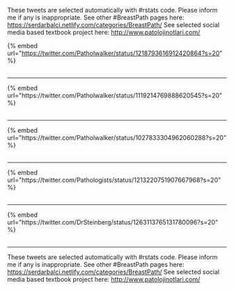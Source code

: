 

These tweets are selected automatically with #rstats code. Please inform me if any is inappropriate.
See other #BreastPath pages here: https://serdarbalci.netlify.com/categories/BreastPath/ 
See selected social media based textbook project here: http://www.patolojinotlari.com/

{% embed url="https://twitter.com/Patholwalker/status/1218793616912420864?s=20" %}<br>
<br>
<hr>
{% embed url="https://twitter.com/Patholwalker/status/1119214769888620545?s=20" %}<br>
<br>
<hr>
{% embed url="https://twitter.com/Patholwalker/status/1027833304962060288?s=20" %}<br>
<br>
<hr>
{% embed url="https://twitter.com/Pathologists/status/1213220751907667968?s=20" %}<br>
<br>
<hr>
{% embed url="https://twitter.com/DrSteinberg/status/1263113765131780096?s=20" %}<br>
<br>
<hr>


These tweets are selected automatically with #rstats code. Please inform me if any is inappropriate.
See other #BreastPath pages here: https://serdarbalci.netlify.com/categories/BreastPath/ 
See selected social media based textbook project here: http://www.patolojinotlari.com/
